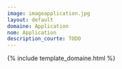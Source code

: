 ```yaml
---
image: imageapplication.jpg
layout: default
domaine: Application
nom: Application
description_courte: TODO
---
```

{% include template_domaine.html %}
